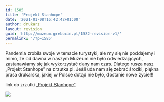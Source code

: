 ```yaml
---
id: 1585
title: 'Projekt Stanhope'
date: '2021-01-08T16:42:42+01:00'
author: drukarz
layout: revision
guid: 'http://muzeum.grebocin.pl/1582-revision-v1/'
permalink: '/?p=1585'
---
```


<span class="d2edcug0 hpfvmrgz qv66sw1b c1et5uql oi732d6d ik7dh3pa fgxwclzu a8c37x1j keod5gw0 nxhoafnm aigsh9s9 d3f4x2em fe6kdd0r mau55g9w c8b282yb iv3no6db jq4qci2q a3bd9o3v knj5qynh oo9gr5id hzawbc8m" dir="auto">Pandemia zrobiła swoje w temacie turystyki, ale my się nie poddajemy i mimo, że od dawna w naszym Muzeum nie było odwiedzających, zastanawiamy się jak wykorzystać dany nam czas. Dlatego rusza nasz „Projekt Stanhope” na zrzutka.pl. Jeśli uda nam się zebrać środki, piękna prasa drukarska, jakiej w Polsce dotąd nie było, dostanie nowe życie!!!</span>

link do zrzutki [„Projekt Stanhope”](https://zrzutka.pl/kddhrg)

![](http://muzeum.grebocin.pl/wp-content/uploads/2021/01/n02e4fbb1ce3f680-683x1024.jpeg)